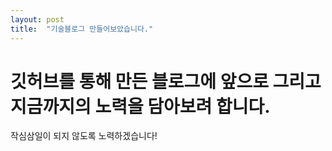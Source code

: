 ```yaml
---
layout: post
title:  "기술블로그 만들어보았습니다."
---
```


# 깃허브를 통해 만든 블로그에 앞으로 그리고 지금까지의 노력을 담아보려 합니다.

작심삼일이 되지 않도록 노력하겠습니다!
